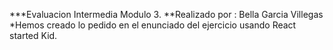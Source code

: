 **\*Evaluacion Intermedia Modulo 3.
**Realizado por : Bella Garcia Villegas
\*Hemos creado lo pedido en el enunciado del ejercicio usando React started Kid.
